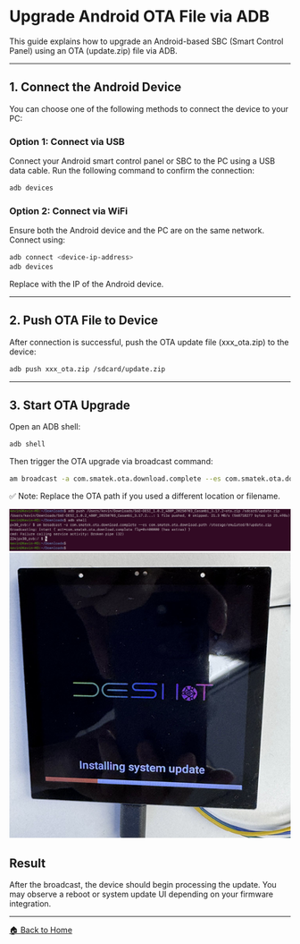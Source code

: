 # Upgrade Android OTA File via ADB

This guide explains how to upgrade an Android-based SBC (Smart Control Panel) using an OTA (update.zip) file via ADB.

---

## 1. Connect the Android Device
You can choose one of the following methods to connect the device to your PC:

### Option 1: Connect via USB
Connect your Android smart control panel or SBC to the PC using a USB data cable.
Run the following command to confirm the connection:
```bash
adb devices
```

### Option 2: Connect via WiFi

Ensure both the Android device and the PC are on the same network.
Connect using:
```bash
adb connect <device-ip-address>
adb devices
```
Replace <device-ip-address> with the IP of the Android device.

---

## 2. Push OTA File to Device
After connection is successful, push the OTA update file (xxx_ota.zip) to the device:
```bash
adb push xxx_ota.zip /sdcard/update.zip
```

---

## 3. Start OTA Upgrade

Open an ADB shell:
```bash
adb shell
```

Then trigger the OTA upgrade via broadcast command:
```bash
am broadcast -a com.smatek.ota.download.complete --es com.smatek.ota.download.path /storage/emulated/0/update.zip
```
✅ Note: Replace the OTA path if you used a different location or filename.

<img src="/images/OTA-upgrade-command.png" alt="OTA-upgrade-command" style="max-width: 100%; height: auto;" />
<img src="/images/OTA-upgrade.png" alt="A4ES-WIFI-IP-Address" style="max-width: 100%; height: auto;" />

## Result

After the broadcast, the device should begin processing the update. You may observe a reboot or system update UI depending on your firmware integration.


---

[🏠 Back to Home](https://kevin109.github.io/)